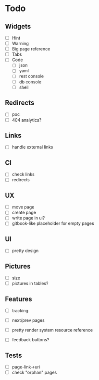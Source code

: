 # Todo

## Widgets
- [ ] Hint
- [ ] Warning
- [ ] Big page reference
- [ ] Tabs
- [ ] Code
  - [ ] json
  - [ ] yaml
  - [ ] rest console
  - [ ] db console
  - [ ] shell

## Redirects
- [ ] poc
- [ ] 404 analytics?

## Links
- [ ] handle external links

## CI
- [ ] check links
- [ ] redirects

## UX
- [ ] move page
- [ ] create page
- [ ] write page in ui?
- [ ] gitbook-like placeholder for empty pages

## UI
- [ ] pretty design

## Pictures
- [ ] size
- [ ] pictures in tables?

## Features
- [ ] tracking
- [ ] next/prev pages
- [ ] pretty render system resource reference 
- [ ] feedback buttons?


## Tests
- [ ] page-link->uri
- [ ] check "orphan" pages
